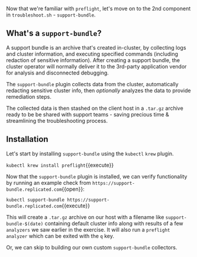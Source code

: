 Now that we're familiar with `preflight`, let's move on to the 2nd component in `troubleshoot.sh` - `support-bundle`. 

## What's a `support-bundle`?

A support bundle is an archive that's created in-cluster, by collecting logs and cluster information, and executing specified commands (including redaction of sensitive information). After creating a support bundle, the cluster operator will normally deliver it to the 3rd-party application vendor for analysis and disconnected debugging. 

The `support-bundle` plugin collects data from the cluster, automatically redacting sensitive cluster info, then *optionally* analyzes the data to provide remediation steps.

The collected data is then stashed on the client host in a `.tar.gz` archive ready to be be shared with support teams - saving precious time & streamlining the troubleshooting process. 

## Installation

Let's start by installing `support-bundle` using the `kubectl` `krew` plugin. 

`kubectl krew install preflight`{{execute}}

Now that the `support-bundle` plugin is installed, we can verify functionality by running an example check from `https://support-bundle.replicated.com`{{open}}:

`kubectl support-bundle https://support-bundle.replicated.com`{{execute}}

This will create a `.tar.gz` archive on our host with a filename like `support-bundle-$(date)` containing default cluster info along with results of a few `analyzers` we saw earlier in the exercise. It will also run a `preflight` `analyzer` which can be exited with the `q` key.

Or, we can skip to building our own custom `support-bundle` collectors.
